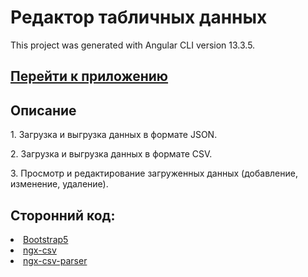 # Редактор табличных данных

This project was generated with Angular CLI version 13.3.5.

<a href="https://json-edit-table.web.app" target="_blank"><h2>Перейти к приложению</h2></a>

## Описание

<p>1. Загрузка и выгрузка данных в формате JSON.</p>
<p>2. Загрузка и выгрузка данных в формате CSV.</p>
<p>3. Просмотр и редактирование загруженных данных (добавление, изменение, удаление).</p>

## Сторонний код:
<li><a href="https://bootstrap5.ru/">Bootstrap5</a></li>
<li><a href="https://www.npmjs.com/package/ngx-csv">ngx-csv</a></li>
<li><a href="https://www.npmjs.com/package/ngx-csv-parser">ngx-csv-parser</a></li>



